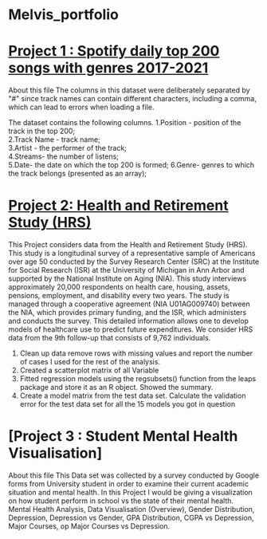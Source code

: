 # Melvis_portfolio

# [Project 1 : Spotify daily top 200 songs with genres 2017-2021](https://github.com/melvisonoriode/Melvis_portfolio/tree/main/ExploreSpotify)

About this file
The columns in this dataset were deliberately separated by "#" since track names can contain different characters, including a comma, which can lead to errors when loading a file.

The dataset contains the following columns. 
1.Position - position of the track in the top 200;  
2.Track Name - track name;  
3.Artist - the performer of the track;  
4.Streams- the number of listens;  
5.Date- the date on which the top 200 is formed;
6.Genre- genres to which the track belongs (presented as an array);

# [Project 2: Health and Retirement Study (HRS)](https://github.com/melvisonoriode/Melvis_portfolio/tree/main/Health%20and%20Retirement%20Study%20(HRS).)

 This Project considers data from the Health and Retirement Study (HRS). This study is a longitudinal survey of a representative sample of Americans over age 50 conducted by the Survey Research Center (SRC) at the Institute for Social Research (ISR) at the University of Michigan in Ann Arbor and supported by the National Institute on Aging (NIA). This study interviews approximately 20,000 respondents on health care, housing, assets, pensions, employment, and disability every two years. 
The study is managed through a cooperative agreement (NIA U01AG009740) between the NIA, which provides primary funding, and the ISR, which administers and conducts the survey. 
This detailed information allows one to develop models of healthcare use to predict future expenditures. We consider HRS data from the 9th follow-up that consists of 9,762 individuals. 

1. Clean up data remove rows with missing values and report the number of cases I used for the rest of the analysis.  
2. Created a scatterplot matrix of all Variable 
3. Fitted regression models using the regsubsets() function from the leaps package and store it as an R object. Showed the summary. 
4. Create a model matrix from the test data set. Calculate the validation error for the test data set for all the 15 models you got in question 

# [Project 3 : Student Mental Health Visualisation]
About this file
This Data set was collected by a survey conducted by Google forms from University student in order to examine their current academic situation and mental health.
In this Project I would be giving a visualization on how student perform in school vs the state of their mental health.  
Mental Health Analysis, Data Visualisation (Overview), Gender Distribution, Depression, Depression vs Gender, GPA Distribution, CGPA vs Depression, Major Courses, op Major Courses vs Depression. 


